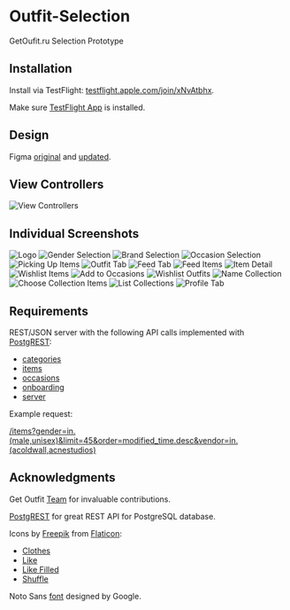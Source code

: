 # Outfit-Selection
GetOufit.ru Selection Prototype

## Installation

Install via TestFlight: [testflight.apple.com/join/xNvAtbhx](https://testflight.apple.com/join/xNvAtbhx).

Make sure [TestFlight App](https://apps.apple.com/app/testflight/id899247664) is installed.

## Design

Figma [original](https://www.figma.com/file/RPuD2yffxN2n1K28h71dhj/GetOutfit?node-id=5%3A0) and [updated](https://www.figma.com/file/YCL7qd5B147CPSPEqaVIMj/GetOutfit-%28Copy%29?node-id=1231%3A3502).

## View Controllers

![View Controllers](https://github.com/dbystruev/Outfit-Selection/blob/master/Outfit%20Selection/Resources/Screenshots/get_outfit_app.png)

## Individual Screenshots

![Logo](https://github.com/dbystruev/Outfit-Selection/blob/master/Outfit%20Selection/Resources/Screenshots/Screenshot01.png?raw=true)
![Gender Selection](https://github.com/dbystruev/Outfit-Selection/blob/master/Outfit%20Selection/Resources/Screenshots/Screenshot02.png?raw=true)
![Brand Selection](https://github.com/dbystruev/Outfit-Selection/blob/master/Outfit%20Selection/Resources/Screenshots/Screenshot03.png?raw=true)
![Occasion Selection](https://github.com/dbystruev/Outfit-Selection/blob/master/Outfit%20Selection/Resources/Screenshots/Screenshot04.png?raw=true)
![Picking Up Items](https://github.com/dbystruev/Outfit-Selection/blob/master/Outfit%20Selection/Resources/Screenshots/Screenshot05.png?raw=true)
![Outfit Tab](https://github.com/dbystruev/Outfit-Selection/blob/master/Outfit%20Selection/Resources/Screenshots/Screenshot06.png?raw=true)
![Feed Tab](https://github.com/dbystruev/Outfit-Selection/blob/master/Outfit%20Selection/Resources/Screenshots/Screenshot07.png?raw=true)
![Feed Items](https://github.com/dbystruev/Outfit-Selection/blob/master/Outfit%20Selection/Resources/Screenshots/Screenshot08.png?raw=true)
![Item Detail](https://github.com/dbystruev/Outfit-Selection/blob/master/Outfit%20Selection/Resources/Screenshots/Screenshot09.png?raw=true)
![Wishlist Items](https://github.com/dbystruev/Outfit-Selection/blob/master/Outfit%20Selection/Resources/Screenshots/Screenshot10.png?raw=true)
![Add to Occasions](https://github.com/dbystruev/Outfit-Selection/blob/master/Outfit%20Selection/Resources/Screenshots/Screenshot11.png?raw=true)
![Wishlist Outfits](https://github.com/dbystruev/Outfit-Selection/blob/master/Outfit%20Selection/Resources/Screenshots/Screenshot12.png?raw=true)
![Name Collection](https://github.com/dbystruev/Outfit-Selection/blob/master/Outfit%20Selection/Resources/Screenshots/Screenshot13.png?raw=true)
![Choose Collection Items](https://github.com/dbystruev/Outfit-Selection/blob/master/Outfit%20Selection/Resources/Screenshots/Screenshot14.png?raw=true)
![List Collections](https://github.com/dbystruev/Outfit-Selection/blob/master/Outfit%20Selection/Resources/Screenshots/Screenshot15.png?raw=true)
![Profile Tab](https://github.com/dbystruev/Outfit-Selection/blob/master/Outfit%20Selection/Resources/Screenshots/Screenshot16.png?raw=true)

## Requirements

REST/JSON server with the following API calls implemented with [PostgREST](https://postgrest.org):
* [categories](http://spb.getoutfit.co:3000/categories)
* [items](http://spb.getoutfit.co:3000/items?limit=10)
* [occasions](http://spb.getoutfit.co:3000/occasions)
* [onboarding](http://spb.getoutfit.co:3000/onboarding)
* [server](http://spb.getoutfit.co:3000/server)

Example request:

[/items?gender=in.(male,unisex)&limit=45&order=modified_time.desc&vendor=in.(acoldwall,acnestudios)](http://spb.getoutfit.co:3000/items?gender=in.%28male,unisex%29&limit=45&order=modified_time.desc&vendor=in.%28acoldwall,acnestudios%29)

## Acknowledgments

Get Outfit [Team](https://www.getoutfit.ru/aboutus) for invaluable contributions.

[PostgREST](https://postgrest.org) for great REST API for PostgreSQL database.

Icons by [Freepik](https://www.freepik.com) from [Flaticon](https://www.flaticon.com):
* [Clothes](https://www.flaticon.com/free-icon/clothes_130302)
* [Like](https://www.flaticon.com/premium-icon/like_2031035)
* [Like Filled](https://www.flaticon.com/premium-icon/like_2030957)
* [Shuffle](https://www.flaticon.com/free-icon/shuffle_359936)

Noto Sans [font](https://fonts.google.com/specimen/Noto+Sans) designed by Google.
